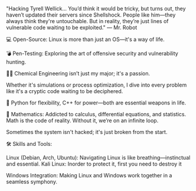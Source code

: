 "Hacking Tyrell Wellick... You’d think it would be tricky, but turns out, they haven’t updated their servers since Shellshock. People like him—they always think they're untouchable. But in reality, they’re just lines of vulnerable code waiting to be exploited." — Mr. Robot

💻 Open-Source: Linux is more than just an OS—it's a way of life.

💣 Pen-Testing: Exploring the art of offensive security and vulnerability hunting.

🧑‍🔬 Chemical Engineering isn’t just my major; it's a passion.

Whether it's simulations or process optimization, I dive into every problem like it's a cryptic code waiting to be deciphered.

🤖 Python for flexibility, C++ for power—both are essential weapons in life.

📐 Mathematics: Addicted to calculus, differential equations, and statistics. Math is the code of reality. Without it, we’re on an infinite loop.
 
Sometimes the system isn't hacked; it's just broken from the start.

🛠 Skills and Tools:

Linux (Debian, Arch, Ubuntu): Navigating Linux is like breathing—instinctual and essential.
Kali Linux: Inorder to protect it, first you need to destroy it

Windows Integration: Making Linux and Windows work together in a seamless symphony.
